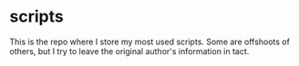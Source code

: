 # scripts
This is the repo where I store my most used scripts. Some are offshoots of others, but I try to leave the original author's information in tact.
